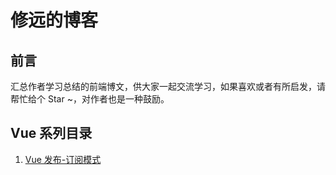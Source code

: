 # 修远的博客

## 前言

汇总作者学习总结的前端博文，供大家一起交流学习，如果喜欢或者有所启发，请帮忙给个 Star ~，对作者也是一种鼓励。

<!-- ## 专栏

* [掘金主页](https://juejin.im/user/5bc7de8e5188255c6c626f96 ) -->

<!-- ## 前端总结系列目录

1. [前端代码评审 Checklist 清单](https://github.com/fengshi123/blog/issues/1)
2. [React 代码规范](https://github.com/fengshi123/blog/issues/16) -->

## Vue 系列目录

1. [Vue 发布-订阅模式](https://github.com/workerxuan/workerxuan.github.io/blob/master/articles/event.md)
<!-- 1. [Vue 项目Webpack优化实践，构建效率提高 50%](https://github.com/fengshi123/blog/issues/2) https://github.com/workerxuan/workerxuan.github.io
2. [Vue 项目性能优化 — 实践指南](https://github.com/fengshi123/blog/issues/13)
3. [Vue SSR 踩坑之旅](https://github.com/fengshi123/blog/issues/3)
4. [深入剖析：Vue 核心之虚拟 DOM](https://github.com/fengshi123/blog/issues/10)
5. [深度剖析：Vue 核心之数据双向绑定](https://github.com/fengshi123/blog/issues/11)
6. [深入剖析：前端路由原理](https://github.com/fengshi123/blog/issues/12)
7. [30 道 Vue 面试题，内含详细讲解（涵盖入门到精通，自测 Vue 掌握程度）](https://github.com/fengshi123/blog/issues/14) -->

<!-- ## 移动端目录

   1. [Weex 实践总结（vue 技术栈的童鞋跨平台开发首选吗？）](https://github.com/fengshi123/blog/issues/15)

      

   2. [React Native 实践总结](https://github.com/fengshi123/blog/issues/17)


## JavaScript/ES6 系列目录

1. [编写高性能的JavaScript](https://github.com/fengshi123/blog/issues/6)

## CSS/SCSS 系列目录
1. [SCSS — 缩减50%的样式代码](https://github.com/fengshi123/blog/issues/8)

## Node.js 系列目录
1. [Express.js 解析 Post 数据类型的正确姿势](https://github.com/fengshi123/blog/issues/4)
2. [一个开箱即用，功能完善的 Express 项目](https://github.com/fengshi123/blog/issues/5)
3. [pm2 实践指南](https://github.com/fengshi123/blog/issues/19)

## 网络请求系列目录
1. [深入理解 HTTP 缓存机制及原理](https://github.com/fengshi123/blog/issues/7)

## 工具系列目录
1. [node 版本管理器 NVM ](https://github.com/fengshi123/blog/issues/9)
2. [Webpack 再深入再总结 ](https://github.com/fengshi123/blog/issues/18)


## 注意

一个系列目录的文章有按顺序进行排列的，按照目录结构顺序阅读效果最好。 -->

<!-- ## 勘误及提问

如果有疑问或者发现错误，可以在相应的 issues 进行提问或勘误。

如果喜欢或者有所启发，欢迎 Star~，对作者也是一种鼓励。 -->
